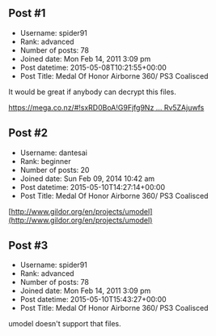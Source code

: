 ## Post #1
- Username: spider91
- Rank: advanced
- Number of posts: 78
- Joined date: Mon Feb 14, 2011 3:09 pm
- Post datetime: 2015-05-08T10:21:55+00:00
- Post Title: Medal Of Honor Airborne 360/ PS3 Coalisced

It would be great if anybody can decrypt this files. 

[https://mega.co.nz/#!sxRD0BoA!G9Fjfg9Nz ... Rv5ZAjuwfs](https://mega.co.nz/#!sxRD0BoA!G9Fjfg9NznM9NgV5D_KXWI3sIddftXog0Rv5ZAjuwfs)
## Post #2
- Username: dantesai
- Rank: beginner
- Number of posts: 20
- Joined date: Sun Feb 09, 2014 10:42 am
- Post datetime: 2015-05-10T14:27:14+00:00
- Post Title: Medal Of Honor Airborne 360/ PS3 Coalisced

[http://www.gildor.org/en/projects/umodel](http://www.gildor.org/en/projects/umodel)
## Post #3
- Username: spider91
- Rank: advanced
- Number of posts: 78
- Joined date: Mon Feb 14, 2011 3:09 pm
- Post datetime: 2015-05-10T15:43:27+00:00
- Post Title: Medal Of Honor Airborne 360/ PS3 Coalisced

umodel doesn't support that files.
